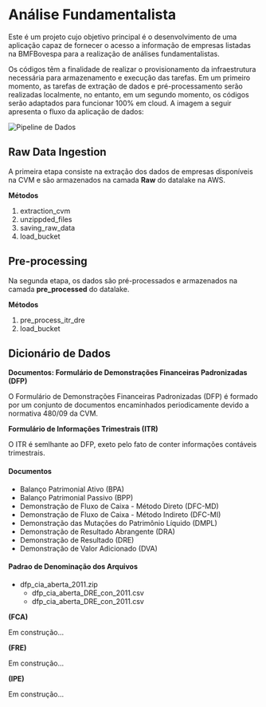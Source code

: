 # Análise Fundamentalista

Este é um projeto cujo objetivo principal é o desenvolvimento de uma aplicação capaz de fornecer o acesso a informação de empresas listadas na BMFBovespa para a realização de análises fundamentalistas.

Os códigos têm a finalidade de realizar o provisionamento da infraestrutura necessária para armazenamento e execução das tarefas. Em um primeiro momento, as tarefas de extração de dados e pré-processamento serão realizadas localmente, no entanto, em um segundo momento, os códigos serão adaptados para funcionar 100% em cloud. A imagem a seguir apresenta o fluxo da aplicação de dados:

![Pipeline de Dados](https://github.com/andre-ds/fundamentalist_analysis/blob/master/application-flow.png)

## **Raw Data Ingestion** 

A primeira etapa consiste na extração dos dados de empresas disponíveis na CVM e são armazenados na camada **Raw** do datalake na AWS.

**Métodos**

1. extraction_cvm
2. unzippded_files
3. saving_raw_data
4. load_bucket

## **Pre-processing**

Na segunda etapa, os dados são pré-processados e armazenados na camada **pre_processed** do datalake.

**Métodos**

1. pre_process_itr_dre
2. load_bucket


## Dicionário de Dados

**Documentos: Formulário de Demonstrações Financeiras Padronizadas (DFP)**

O Formulário de Demonstrações Financeiras Padronizadas (DFP) é formado por um conjunto de documentos encaminhados periodicamente devido a normativa 480/09 da CVM.

**Formulário de Informações Trimestrais (ITR)**

O ITR é semlhante ao DFP, exeto pelo fato de conter informações contáveis trimestrais.

#### Documentos
* Balanço Patrimonial Ativo (BPA)
* Balanço Patrimonial Passivo (BPP)
* Demonstração de Fluxo de Caixa - Método Direto (DFC-MD)
* Demonstração de Fluxo de Caixa - Método Indireto (DFC-MI)
* Demonstração das Mutações do Patrimônio Líquido (DMPL)
* Demonstração de Resultado Abrangente (DRA)
* Demonstração de Resultado (DRE)
* Demonstração de Valor Adicionado (DVA)

#### Padrao de Denominação dos Arquivos
* dfp_cia_aberta_2011.zip
    * dfp_cia_aberta_DRE_con_2011.csv
    * dfp_cia_aberta_DRE_con_2011.csv

**(FCA)**

Em construção...

**(FRE)**

Em construção...

**(IPE)**

Em construção...

